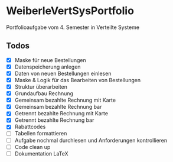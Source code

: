 # WeiberleVertSysPortfolio
Portfolioaufgabe vom 4. Semester in Verteilte Systeme

## Todos
- [x] Maske für neue Bestellungen
- [x] Datenspeicherung anlegen
- [x] Daten von neuen Bestellungen einlesen
- [x] Maske & Logik für das Bearbeiten von Bestellungen
- [x] Struktur überarbeiten
- [x] Grundaufbau Rechnung
- [x] Gemeinsam bezahlte Rechnung mit Karte
- [x] Gemeinsam bezahlte Rechnung bar
- [x] Getrennt bezahlte Rechnung mit Karte
- [x] Getrennt bezahlte Rechnung bar
- [x] Rabattcodes
- [ ] Tabellen formattieren
- [ ] Aufgabe nochmal durchlesen und Anforderungen kontrollieren
- [ ] Code clean up
- [ ] Dokumentation LaTeX

